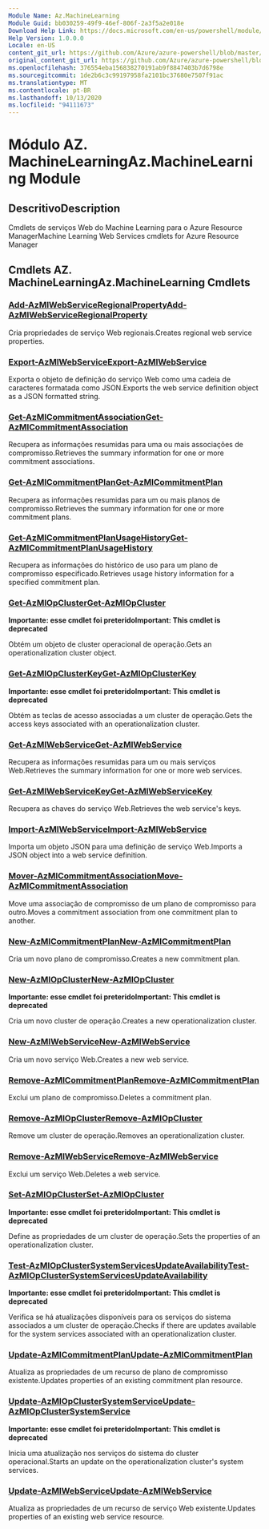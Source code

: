```yaml
---
Module Name: Az.MachineLearning
Module Guid: bb030259-49f9-46ef-806f-2a3f5a2e018e
Download Help Link: https://docs.microsoft.com/en-us/powershell/module/az.machinelearning
Help Version: 1.0.0.0
Locale: en-US
content_git_url: https://github.com/Azure/azure-powershell/blob/master/src/MachineLearning/MachineLearning/help/Az.MachineLearning.md
original_content_git_url: https://github.com/Azure/azure-powershell/blob/master/src/MachineLearning/MachineLearning/help/Az.MachineLearning.md
ms.openlocfilehash: 376554eba156838270191ab9f8847403b7d6798e
ms.sourcegitcommit: 1de2b6c3c99197958fa2101bc37680e7507f91ac
ms.translationtype: MT
ms.contentlocale: pt-BR
ms.lasthandoff: 10/13/2020
ms.locfileid: "94111673"
---
```

# <span data-ttu-id="80255-101">Módulo AZ. MachineLearning</span><span class="sxs-lookup"><span data-stu-id="80255-101">Az.MachineLearning Module</span></span>
## <span data-ttu-id="80255-102">Descritivo</span><span class="sxs-lookup"><span data-stu-id="80255-102">Description</span></span>
<span data-ttu-id="80255-103">Cmdlets de serviços Web do Machine Learning para o Azure Resource Manager</span><span class="sxs-lookup"><span data-stu-id="80255-103">Machine Learning Web Services cmdlets for Azure Resource Manager</span></span>

## <span data-ttu-id="80255-104">Cmdlets AZ. MachineLearning</span><span class="sxs-lookup"><span data-stu-id="80255-104">Az.MachineLearning Cmdlets</span></span>
### [<span data-ttu-id="80255-105">Add-AzMlWebServiceRegionalProperty</span><span class="sxs-lookup"><span data-stu-id="80255-105">Add-AzMlWebServiceRegionalProperty</span></span>](Add-AzMlWebServiceRegionalProperty.md)
<span data-ttu-id="80255-106">Cria propriedades de serviço Web regionais.</span><span class="sxs-lookup"><span data-stu-id="80255-106">Creates regional web service properties.</span></span>

### [<span data-ttu-id="80255-107">Export-AzMlWebService</span><span class="sxs-lookup"><span data-stu-id="80255-107">Export-AzMlWebService</span></span>](Export-AzMlWebService.md)
<span data-ttu-id="80255-108">Exporta o objeto de definição do serviço Web como uma cadeia de caracteres formatada como JSON.</span><span class="sxs-lookup"><span data-stu-id="80255-108">Exports the web service definition object as a JSON formatted string.</span></span>

### [<span data-ttu-id="80255-109">Get-AzMlCommitmentAssociation</span><span class="sxs-lookup"><span data-stu-id="80255-109">Get-AzMlCommitmentAssociation</span></span>](Get-AzMlCommitmentAssociation.md)
<span data-ttu-id="80255-110">Recupera as informações resumidas para uma ou mais associações de compromisso.</span><span class="sxs-lookup"><span data-stu-id="80255-110">Retrieves the summary information for one or more commitment associations.</span></span>

### [<span data-ttu-id="80255-111">Get-AzMlCommitmentPlan</span><span class="sxs-lookup"><span data-stu-id="80255-111">Get-AzMlCommitmentPlan</span></span>](Get-AzMlCommitmentPlan.md)
<span data-ttu-id="80255-112">Recupera as informações resumidas para um ou mais planos de compromisso.</span><span class="sxs-lookup"><span data-stu-id="80255-112">Retrieves the summary information for one or more commitment plans.</span></span>

### [<span data-ttu-id="80255-113">Get-AzMlCommitmentPlanUsageHistory</span><span class="sxs-lookup"><span data-stu-id="80255-113">Get-AzMlCommitmentPlanUsageHistory</span></span>](Get-AzMlCommitmentPlanUsageHistory.md)
<span data-ttu-id="80255-114">Recupera as informações do histórico de uso para um plano de compromisso especificado.</span><span class="sxs-lookup"><span data-stu-id="80255-114">Retrieves usage history information for a specified commitment plan.</span></span>

### [<span data-ttu-id="80255-115">Get-AzMlOpCluster</span><span class="sxs-lookup"><span data-stu-id="80255-115">Get-AzMlOpCluster</span></span>](Get-AzMlOpCluster.md)
<span data-ttu-id="80255-116">**Importante: esse cmdlet foi preterido**</span><span class="sxs-lookup"><span data-stu-id="80255-116">**Important: This cmdlet is deprecated**</span></span>

<span data-ttu-id="80255-117">Obtém um objeto de cluster operacional de operação.</span><span class="sxs-lookup"><span data-stu-id="80255-117">Gets an operationalization cluster object.</span></span>

### [<span data-ttu-id="80255-118">Get-AzMlOpClusterKey</span><span class="sxs-lookup"><span data-stu-id="80255-118">Get-AzMlOpClusterKey</span></span>](Get-AzMlOpClusterKey.md)
<span data-ttu-id="80255-119">**Importante: esse cmdlet foi preterido**</span><span class="sxs-lookup"><span data-stu-id="80255-119">**Important: This cmdlet is deprecated**</span></span>

<span data-ttu-id="80255-120">Obtém as teclas de acesso associadas a um cluster de operação.</span><span class="sxs-lookup"><span data-stu-id="80255-120">Gets the access keys associated with an operationalization cluster.</span></span>

### [<span data-ttu-id="80255-121">Get-AzMlWebService</span><span class="sxs-lookup"><span data-stu-id="80255-121">Get-AzMlWebService</span></span>](Get-AzMlWebService.md)
<span data-ttu-id="80255-122">Recupera as informações resumidas para um ou mais serviços Web.</span><span class="sxs-lookup"><span data-stu-id="80255-122">Retrieves the summary information for one or more web services.</span></span>

### [<span data-ttu-id="80255-123">Get-AzMlWebServiceKey</span><span class="sxs-lookup"><span data-stu-id="80255-123">Get-AzMlWebServiceKey</span></span>](Get-AzMlWebServiceKey.md)
<span data-ttu-id="80255-124">Recupera as chaves do serviço Web.</span><span class="sxs-lookup"><span data-stu-id="80255-124">Retrieves the web service's keys.</span></span>

### [<span data-ttu-id="80255-125">Import-AzMlWebService</span><span class="sxs-lookup"><span data-stu-id="80255-125">Import-AzMlWebService</span></span>](Import-AzMlWebService.md)
<span data-ttu-id="80255-126">Importa um objeto JSON para uma definição de serviço Web.</span><span class="sxs-lookup"><span data-stu-id="80255-126">Imports a JSON object into a web service definition.</span></span>

### [<span data-ttu-id="80255-127">Mover-AzMlCommitmentAssociation</span><span class="sxs-lookup"><span data-stu-id="80255-127">Move-AzMlCommitmentAssociation</span></span>](Move-AzMlCommitmentAssociation.md)
<span data-ttu-id="80255-128">Move uma associação de compromisso de um plano de compromisso para outro.</span><span class="sxs-lookup"><span data-stu-id="80255-128">Moves a commitment association from one commitment plan to another.</span></span>

### [<span data-ttu-id="80255-129">New-AzMlCommitmentPlan</span><span class="sxs-lookup"><span data-stu-id="80255-129">New-AzMlCommitmentPlan</span></span>](New-AzMlCommitmentPlan.md)
<span data-ttu-id="80255-130">Cria um novo plano de compromisso.</span><span class="sxs-lookup"><span data-stu-id="80255-130">Creates a new commitment plan.</span></span>

### [<span data-ttu-id="80255-131">New-AzMlOpCluster</span><span class="sxs-lookup"><span data-stu-id="80255-131">New-AzMlOpCluster</span></span>](New-AzMlOpCluster.md)
<span data-ttu-id="80255-132">**Importante: esse cmdlet foi preterido**</span><span class="sxs-lookup"><span data-stu-id="80255-132">**Important: This cmdlet is deprecated**</span></span>

<span data-ttu-id="80255-133">Cria um novo cluster de operação.</span><span class="sxs-lookup"><span data-stu-id="80255-133">Creates a new operationalization cluster.</span></span>

### [<span data-ttu-id="80255-134">New-AzMlWebService</span><span class="sxs-lookup"><span data-stu-id="80255-134">New-AzMlWebService</span></span>](New-AzMlWebService.md)
<span data-ttu-id="80255-135">Cria um novo serviço Web.</span><span class="sxs-lookup"><span data-stu-id="80255-135">Creates a new web service.</span></span>

### [<span data-ttu-id="80255-136">Remove-AzMlCommitmentPlan</span><span class="sxs-lookup"><span data-stu-id="80255-136">Remove-AzMlCommitmentPlan</span></span>](Remove-AzMlCommitmentPlan.md)
<span data-ttu-id="80255-137">Exclui um plano de compromisso.</span><span class="sxs-lookup"><span data-stu-id="80255-137">Deletes a commitment plan.</span></span>

### [<span data-ttu-id="80255-138">Remove-AzMlOpCluster</span><span class="sxs-lookup"><span data-stu-id="80255-138">Remove-AzMlOpCluster</span></span>](Remove-AzMlOpCluster.md)
<span data-ttu-id="80255-139">Remove um cluster de operação.</span><span class="sxs-lookup"><span data-stu-id="80255-139">Removes an operationalization cluster.</span></span>

### [<span data-ttu-id="80255-140">Remove-AzMlWebService</span><span class="sxs-lookup"><span data-stu-id="80255-140">Remove-AzMlWebService</span></span>](Remove-AzMlWebService.md)
<span data-ttu-id="80255-141">Exclui um serviço Web.</span><span class="sxs-lookup"><span data-stu-id="80255-141">Deletes a web service.</span></span>

### [<span data-ttu-id="80255-142">Set-AzMlOpCluster</span><span class="sxs-lookup"><span data-stu-id="80255-142">Set-AzMlOpCluster</span></span>](Set-AzMlOpCluster.md)
<span data-ttu-id="80255-143">**Importante: esse cmdlet foi preterido**</span><span class="sxs-lookup"><span data-stu-id="80255-143">**Important: This cmdlet is deprecated**</span></span>

<span data-ttu-id="80255-144">Define as propriedades de um cluster de operação.</span><span class="sxs-lookup"><span data-stu-id="80255-144">Sets the properties of an operationalization cluster.</span></span>

### [<span data-ttu-id="80255-145">Test-AzMlOpClusterSystemServicesUpdateAvailability</span><span class="sxs-lookup"><span data-stu-id="80255-145">Test-AzMlOpClusterSystemServicesUpdateAvailability</span></span>](Test-AzMlOpClusterSystemServicesUpdateAvailability.md)
<span data-ttu-id="80255-146">**Importante: esse cmdlet foi preterido**</span><span class="sxs-lookup"><span data-stu-id="80255-146">**Important: This cmdlet is deprecated**</span></span>

<span data-ttu-id="80255-147">Verifica se há atualizações disponíveis para os serviços do sistema associados a um cluster de operação.</span><span class="sxs-lookup"><span data-stu-id="80255-147">Checks if there are updates available for the system services associated with an operationalization cluster.</span></span>

### [<span data-ttu-id="80255-148">Update-AzMlCommitmentPlan</span><span class="sxs-lookup"><span data-stu-id="80255-148">Update-AzMlCommitmentPlan</span></span>](Update-AzMlCommitmentPlan.md)
<span data-ttu-id="80255-149">Atualiza as propriedades de um recurso de plano de compromisso existente.</span><span class="sxs-lookup"><span data-stu-id="80255-149">Updates properties of an existing commitment plan resource.</span></span>

### [<span data-ttu-id="80255-150">Update-AzMlOpClusterSystemService</span><span class="sxs-lookup"><span data-stu-id="80255-150">Update-AzMlOpClusterSystemService</span></span>](Update-AzMlOpClusterSystemService.md)
<span data-ttu-id="80255-151">**Importante: esse cmdlet foi preterido**</span><span class="sxs-lookup"><span data-stu-id="80255-151">**Important: This cmdlet is deprecated**</span></span>

<span data-ttu-id="80255-152">Inicia uma atualização nos serviços do sistema do cluster operacional.</span><span class="sxs-lookup"><span data-stu-id="80255-152">Starts an update on the operationalization cluster's system services.</span></span>

### [<span data-ttu-id="80255-153">Update-AzMlWebService</span><span class="sxs-lookup"><span data-stu-id="80255-153">Update-AzMlWebService</span></span>](Update-AzMlWebService.md)
<span data-ttu-id="80255-154">Atualiza as propriedades de um recurso de serviço Web existente.</span><span class="sxs-lookup"><span data-stu-id="80255-154">Updates properties of an existing web service resource.</span></span>

